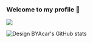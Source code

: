 ### Welcome to my profile 👋

![](https://camo.githubusercontent.com/a3d5e39f02709e79d22b8a50be668cf6aee26de737aa5e8020854dbf664736b0/68747470733a2f2f692e6962622e636f2f35387137476b582f736c696465722d312d393030783238302e6a7067)

![Design BYAcar's GitHub stats](https://github-readme-stats.vercel.app/api?username=designbyacar&show_icons=true&theme=radical)
